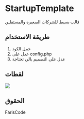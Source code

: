 # StartupTemplate
قالب بسيط للشركات الصغيرة والمستقلين

## طريقة الاستخدام

1. حمل الكود
2. عدل على config.php
3. عدل على التصميم بالي تحتاجة

## لقطات

![](https://b.top4top.io/p_1854cbqqk3.png)

## الحقوق
FarisCode
